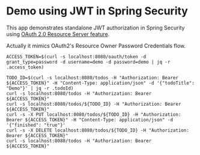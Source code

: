 # Demo using JWT in Spring Security

This app demonstrates standalone JWT authorization in Spring Security using [OAuth 2.0 Resource Server feature](https://docs.spring.io/spring-security/site/docs/5.2.2.RELEASE/reference/htmlsingle/#oauth2resourceserver).

Actually it mimics OAuth2's Resource Owner Password Credentials flow.

```
ACCESS_TOKEN=$(curl -s localhost:8080/oauth/token -d grant_type=password -d username=demo -d password=demo | jq -r .access_token)

TODO_ID=$(curl -s localhost:8080/todos -H "Authorization: Bearer ${ACCESS_TOKEN}" -H "Content-Type: application/json" -d '{"todoTitle": "Demo"}' | jq -r .todoId)
curl -s localhost:8080/todos -H "Authorization: Bearer ${ACCESS_TOKEN}"
curl -s localhost:8080/todos/${TODO_ID} -H "Authorization: Bearer ${ACCESS_TOKEN}"
curl -s -X PUT localhost:8080/todos/${TODO_ID} -H "Authorization: Bearer ${ACCESS_TOKEN}" -H "Content-Type: application/json" -d '{"finished": "true"}'
curl -s -X DELETE localhost:8080/todos/${TODO_ID} -H "Authorization: Bearer ${ACCESS_TOKEN}"
curl -s localhost:8080/todos -H "Authorization: Bearer ${ACCESS_TOKEN}"
```